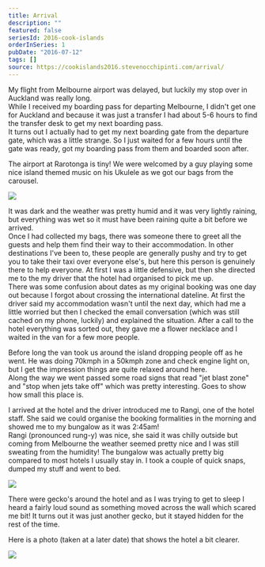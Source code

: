 ```yaml
---
title: Arrival
description: ""
featured: false
seriesId: 2016-cook-islands
orderInSeries: 1
pubDate: "2016-07-12"
tags: []
source: https://cookislands2016.stevenocchipinti.com/arrival/
---
```


My flight from Melbourne airport was delayed, but luckily my stop over in
Auckland was really long.  
While I received my boarding pass for departing Melbourne, I didn't get one for
Auckland and because it was just a transfer I had about 5-6 hours to find the
transfer desk to get my next boarding pass.  
It turns out I actually had to get my next boarding gate from the departure
gate, which was a little strange. So I just waited for a few hours until the
gate was ready, got my boarding pass from them and boarded soon after.

The airport at Rarotonga is tiny! We were welcomed by a guy playing some nice
island themed music on his Ukulele as we got our bags from the carousel.

![](https://res.cloudinary.com/stevenocchipinti/image/upload/c_limit,h_600,w_600/v1/cookislands2016/day-00-airport_gnzkhz.jpg)

It was dark and the weather was pretty humid and it was very lightly raining,
but everything was wet so it must have been raining quite a bit before we
arrived.  
Once I had collected my bags, there was someone there to greet all the guests
and help them find their way to their accommodation. In other destinations I've
been to, these people are generally pushy and try to get you to take their
taxi over everyone else's, but here this person is genuinely there to help
everyone. At first I was a little defensive, but then she directed me to the
my driver that the hotel had organised to pick me up.  
There was some confusion about dates as my original booking was one day out
because I forgot about crossing the international dateline. At first the driver
said my accommodation wasn't until the next day, which had me a little worried
but then I checked the email conversation (which was still cached on my phone,
luckily) and explained the situation. After a call to the hotel everything was
sorted out, they gave me a flower necklace and I waited in the van for a few
more people.

Before long the van took us around the island dropping people off as he went.
He was doing 70kmph in a 50kmph zone and check engine light on, but I get the
impression things are quite relaxed around here.  
Along the way we went passed some road signs that read "jet blast zone" and
"stop when jets take off" which was pretty interesting. Goes to show how small
this place is.

I arrived at the hotel and the driver introduced me to Rangi, one of the hotel
staff. She said we could organise the booking formalities in the morning and
showed me to my bungalow as it was 2:45am!  
Rangi (pronounced rung-y) was nice, she said it was chilly outside but coming
from Melbourne the weather seemed pretty nice and I was still sweating from the
humidity!
The bungalow was actually pretty big compared to most hotels I usually stay in.
I took a couple of quick snaps, dumped my stuff and went to bed.

![](https://res.cloudinary.com/stevenocchipinti/image/upload/c_limit,h_600,w_600/v1/cookislands2016/day-00-selfie_toa9fa.jpg)

There were gecko's around the hotel and as I was trying to get to sleep I heard
a fairly loud sound as something moved across the wall which scared me bit! It
turns out it was just another gecko, but it stayed hidden for the rest of the
time.

Here is a photo (taken at a later date) that shows the hotel a bit clearer.

![](https://res.cloudinary.com/stevenocchipinti/image/upload/c_limit,h_600,w_600/v1/cookislands2016/day-00-hotel_y9ofbs.jpg)
